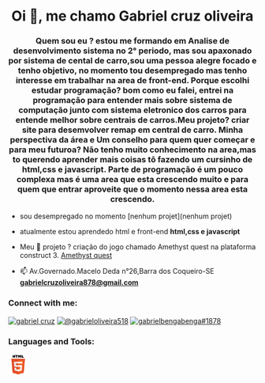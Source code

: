 <h1 align="center">Oi 👋, me chamo Gabriel cruz oliveira</h1>
<h3 align="center">Quem sou eu ? estou me formando em Analise de desenvolvimento sistema no 2° periodo, mas sou apaxonado por sistema de cental de carro,sou uma pessoa alegre focado e tenho objetivo, no momento tou desempregado mas tenho interesse em trabalhar na area de front-end. Porque escolhi estudar programação? bom como eu falei, entrei na programação para entender mais sobre sistema de computação junto com sistema eletronico dos carros para entende melhor sobre centrais de carros.Meu projeto? criar site para desemvolver remap em central de carro. Minha perspectiva da área e Um conselho para quem quer começar e para meu futuroa? Não tenho muito conhecimento na area,mas to querendo aprender mais coisas tô fazendo um cursinho de html,css e javascript. Parte de programação é um pouco complexa mas é uma area que esta crescendo muito e para quem que entrar aproveite que o momento nessa area esta crescendo.</h3>

- sou desempregado no momento [nenhum projet](nenhum projet)

- atualmente estou aprendedo html e front-end **html,css e javascript**

- Meu 📄 projeto ? criação do jogo chamado Amethyst quest na plataforma construct 3. [Amethyst quest](https://gamegabrielcruz032.itch.io/amethyst-quest2)

- 📫 Av.Governado.Macelo Deda n°26,Barra dos Coqueiro-SE **gabrielcruzoliveira878@gmail.com**

<h3 align="left">Connect with me:</h3>
<p align="left">
<a href="https://fb.com/gabriel cruz" target="blank"><img align="center" src="https://raw.githubusercontent.com/rahuldkjain/github-profile-readme-generator/master/src/images/icons/Social/facebook.svg" alt="gabriel cruz" height="30" width="40" /></a>
<a href="https://instagram.com/@gabrieloliveira518" target="blank"><img align="center" src="https://raw.githubusercontent.com/rahuldkjain/github-profile-readme-generator/master/src/images/icons/Social/instagram.svg" alt="@gabrieloliveira518" height="30" width="40" /></a>
<a href="https://discord.gg/gabrielbengabenga#1878" target="blank"><img align="center" src="https://raw.githubusercontent.com/rahuldkjain/github-profile-readme-generator/master/src/images/icons/Social/discord.svg" alt="gabrielbengabenga#1878" height="30" width="40" /></a>
</p>

<h3 align="left">Languages and Tools:</h3>
<p align="left"> <a href="https://www.w3.org/html/" target="_blank" rel="noreferrer"> <img src="https://raw.githubusercontent.com/devicons/devicon/master/icons/html5/html5-original-wordmark.svg" alt="html5" width="40" height="40"/> </a> </p>
